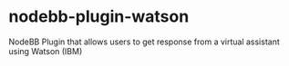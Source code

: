 # nodebb-plugin-watson
NodeBB Plugin that allows users to get response from a virtual assistant using Watson (IBM)
